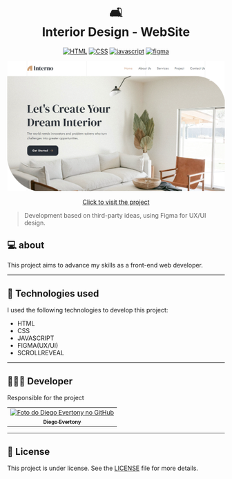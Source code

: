 <h1 align="center">
    🛋<br>Interior Design - WebSite
</h1>

<p align="center">
    <a href="https://developer.mozilla.org/pt-BR/docs/Web/HTML"><img alt="HTML" src="https://img.shields.io/badge/-HTML5-FA6400?style=for-the-badge&logo=HTML5&logoColor=white"/></a>
    <a href="https://developer.mozilla.org/pt-BR/docs/Web/CSS"><img alt="CSS" src="https://img.shields.io/badge/-CSS3-0025E0?style=for-the-badge&logo=CSS3&logoColor=white"/></a>
    <a href="https://developer.mozilla.org/pt-BR/docs/Web/JavaScript"><img alt="javascript" src="https://img.shields.io/badge/-javascript-F0E40D?style=for-the-badge&logo=javascript&logoColor=black"/></a>
    <a href="https://www.figma.com/pt-br/"><img alt="figma" src="https://img.shields.io/badge/-figma-blue?style=for-the-badge&logo=figma&logoColor=white"/></a>
</p>

<p align="center">
    <img src="pictures/previewInterior.png" width ="1000px" alt="Exemplo imagem">
</p>

<p align="center"><a href="https://diegoevertony.github.io/WebSite-Interior-Design/" target="_blank">Click to visit the project</a></p>

> Development based on third-party ideas, using Figma for UX/UI design.

<h2>
    💻 about
</h2>

This project aims to advance my skills as a front-end web developer.

---

<h2>
    🧠 Technologies used
</h2>

I used the following technologies to develop this project:

- HTML
- CSS
- JAVASCRIPT
- FIGMA(UX/UI)
- SCROLLREVEAL

---

<h2>
    👨🏻‍💻 Developer
</h2>

Responsible for the project

<table>
  <tr>
    <td align="center">
      <a href="#" title="defina o titulo do link">
        <img src="https://avatars.githubusercontent.com/u/143965677?s=400&u=9fcc55171ed6088dd99f8612a8b7d65f092fc77a&v=4" width="100px;" alt="Foto do Diego Evertony no GitHub"/><br>
        <sub>
          <b>Diego Evertony</b>
        </sub>
      </a>
    </td>
</table>

---

<h2>
    📝 License
</h2>

This project is under license. See the [LICENSE](LICENSE) file for more details.